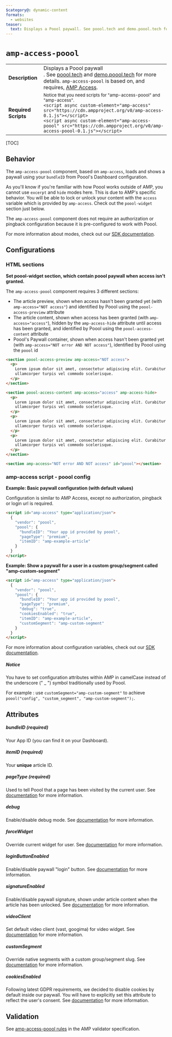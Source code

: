 ```yaml
---
$category@: dynamic-content
formats:
  - websites
teaser:
  text: Displays a Poool paywall. See poool.tech and demo.poool.tech for more details. amp-access-poool is based on, and requires, AMP Access.
---
```


<!---
Copyright 2017 The AMP HTML Authors.

Licensed under the Apache License, Version 2.0 (the "License");
you may not use this file except in compliance with the License.
You may obtain a copy of the License at

      http://www.apache.org/licenses/LICENSE-2.0

Unless required by applicable law or agreed to in writing, software
distributed under the License is distributed on an "AS-IS" BASIS,
WITHOUT WARRANTIES OR CONDITIONS OF ANY KIND, either express or implied.
See the License for the specific language governing permissions and
limitations under the License.
-->

# <a name=”amp-access-poool></a> `amp-access-poool`

<table>
  <tr>
    <td class="col-fourty"><strong>Description</strong></td>
    <td>Displays a Poool paywall<br />.
    See <a href="https://poool.tech">poool.tech</a> and <a href="https://demo.poool.tech">demo.poool.tech</a> for more details. <code>amp-access-poool</code> is based on, and requires, <a href="https://amp.dev/documentation/components/amp-access">AMP Access</a>.</td>
  </tr>
  <tr>
    <td class="col-fourty"><strong>Required Scripts</strong></td>
    <td>
        <small>Notice that you need scripts for "amp-access-poool" and "amp-access".</small>
      <div>
        <code>&lt;script async custom-element="amp-access" src="https://cdn.ampproject.org/v0/amp-access-0.1.js">&lt;/script></code>
      </div>
      <div>
        <code>&lt;script async custom-element="amp-access-poool" src="https://cdn.ampproject.org/v0/amp-access-poool-0.1.js">&lt;/script></code>
      </div>
    </td>
  </tr>
</table>

[TOC]

## Behavior

The `amp-access-poool` component, based on `amp-access`, loads and shows a paywall using your `bundleID` from Poool's Dashboard configuration.

As you'll know if you're familiar with how Poool works outside of AMP, you cannot use `excerpt` and `hide` modes here. This is due to AMP's specific behavior. You will be able to lock or unlock your content with the `access` variable which is provided by `amp-access`. Check out the `poool-widget` section just below.

The `amp-access-poool` component does not require an authorization or pingback configuration because it is pre-configured to work with Poool.

For more information about modes, check out our [SDK documentation](https://dev.poool.tech/doc/sdk#mode).

## Configurations

### HTML sections

**Set poool-widget section, which contain poool paywall when access isn't granted.**

The `amp-access-poool` component requires 3 different sections:

- The article preview, shown when access hasn't been granted yet (with `amp-access="NOT access"`) and identified by Poool using the `poool-access-preview` attribute
- The article content, shown when access has been granted (with `amp-access="access"`), hidden by the `amp-access-hide` attribute until access has been granted, and identified by Poool using the `poool-access-content` attribute
- Poool's Paywall container, shown when access hasn't been granted yet (with `amp-access="NOT error AND NOT access"`), identified by Poool using the `poool` id

```html
<section poool-access-preview amp-access="NOT access">
  <p>
    Lorem ipsum dolor sit amet, consectetur adipiscing elit. Curabitur
    ullamcorper turpis vel commodo scelerisque.
  </p>
</section>

<section poool-access-content amp-access="access" amp-access-hide>
  <p>
    Lorem ipsum dolor sit amet, consectetur adipiscing elit. Curabitur
    ullamcorper turpis vel commodo scelerisque.
  </p>
  <p>
    Lorem ipsum dolor sit amet, consectetur adipiscing elit. Curabitur
    ullamcorper turpis vel commodo scelerisque.
  </p>
  <p>
    Lorem ipsum dolor sit amet, consectetur adipiscing elit. Curabitur
    ullamcorper turpis vel commodo scelerisque.
  </p>
</section>

<section amp-access="NOT error AND NOT access" id="poool"></section>
```

### amp-access script - poool config

**Example: Basic paywall configuration (with default values)**

Configuration is similar to AMP Access, except no authorization, pingback or login url is required.

```html
<script id="amp-access" type="application/json">
  {
    "vendor": "poool",
    "poool": {
      "bundleID": "Your app id provided by poool",
      "pageType": "premium",
      "itemID": "amp-example-article"
    }
  }
</script>
```

**Example: Show a paywall for a user in a custom group/segment called "amp-custom-segment"**

```html
<script id="amp-access" type="application/json">
  {
    "vendor": "poool",
    "poool": {
      "bundleID": "Your app id provided by poool",
      "pageType": "premium",
      "debug": "true",
      "cookiesEnabled": "true",
      "itemID": "amp-example-article",
      "customSegment": "amp-custom-segment"
    }
  }
</script>
```

For more information about configuration variables, check out our [SDK documentation](https://dev.poool.tech/doc/sdk#configuration).

##### Notice

You have to set configuration attributes within AMP in camelCase instead of the underscore (" \_ ") symbol traditionally used by Poool.

For example : use `customSegment="amp-custom-segment"` to achieve `poool("config", "custom_segment", "amp-custom-segment");`.

## Attributes

##### bundleID (required)

Your App ID (you can find it on your Dashboard).

##### itemID (required)

Your **unique** article ID.

##### pageType (required)

Used to tell Poool that a page has been visited by the current user.
See [documentation](https://dev.poool.tech/doc/sdk#page_view) for more information.

##### debug

Enable/disable debug mode.
See [documentation](https://dev.poool.tech/doc/sdk#debug) for more information.

##### forceWidget

Override current widget for user.
See [documentation](https://dev.poool.tech/doc/sdk#force_widget) for more information.

##### loginButtonEnabled

Enable/disable paywall "login" button.
See [documentation](https://dev.poool.tech/doc/sdk#login_button_enabled) for more information.

##### signatureEnabled

Enable/disable paywall signature, shown under article content when the article has been unlocked.
See [documentation](https://dev.poool.tech/doc/sdk#signature_enabled) for more information.

##### videoClient

Set default video client (vast, googima) for video widget.
See [documentation](https://dev.poool.tech/doc/sdk#video_client) for more information.

##### customSegment

Override native segments with a custom group/segment slug.
See [documentation](https://dev.poool.tech/doc/sdk#custom_segment) for more information.

##### cookiesEnabled

Following latest GDPR requirements, we decided to disable cookies by default inside our paywall. You will have to explicitly set this attribute to reflect the user's consent.
See [documentation](https://dev.poool.tech/doc/sdk#cookies_enabled) for more information.

## Validation

See [amp-access-poool rules](https://github.com/ampproject/amphtml/blob/master/extensions/amp-access-poool/validator-amp-access-poool.protoascii) in the AMP validator specification.
